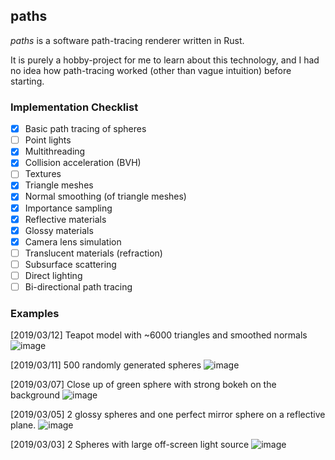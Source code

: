 paths
-----

*paths* is a software path-tracing renderer written in Rust.

It is purely a hobby-project for me to learn about this technology, and I had no idea how path-tracing worked (other than vague intuition) before starting.

### Implementation Checklist

- [x] Basic path tracing of spheres
- [ ] Point lights
- [x] Multithreading
- [x] Collision acceleration (BVH)
- [ ] Textures
- [x] Triangle meshes
- [x] Normal smoothing (of triangle meshes)
- [x] Importance sampling
- [x] Reflective materials
- [x] Glossy materials
- [x] Camera lens simulation
- [ ] Translucent materials (refraction)
- [ ] Subsurface scattering
- [ ] Direct lighting
- [ ] Bi-directional path tracing

### Examples

[2019/03/12] Teapot model with ~6000 triangles and smoothed normals
![image](https://user-images.githubusercontent.com/3620166/54186300-6c379d00-44ee-11e9-9f03-ce701cbdd71f.png)

[2019/03/11] 500 randomly generated spheres
![image](https://user-images.githubusercontent.com/3620166/54086894-1b5e6200-4391-11e9-8400-041ce5de0579.png)

[2019/03/07] Close up of green sphere with strong bokeh on the background
![image](https://user-images.githubusercontent.com/3620166/53971014-579a8400-413f-11e9-9bf7-3c5932cb6df1.png)

[2019/03/05] 2 glossy spheres and one perfect mirror sphere on a reflective plane.
![image](https://user-images.githubusercontent.com/3620166/53858421-7ef93000-401d-11e9-9356-31258a0367bd.png)

[2019/03/03] 2 Spheres with large off-screen light source
![image](https://user-images.githubusercontent.com/3620166/53704391-b9b56980-3e5f-11e9-8a36-eb9baaf8630a.png)
